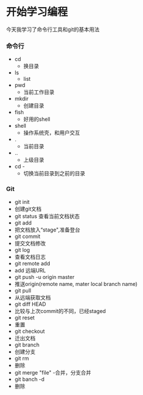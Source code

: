 # 开始学习编程

今天我学习了命令行工具和git的基本用法

### 命令行

- cd
  - 换目录
- ls
  - list
- pwd
  - 当前工作目录 
- mkdir
  - 创建目录
- fish
  - 好用的shell
- shell
  - 操作系统壳，和用户交互
- .
  - 当前目录
- ..
  - 上级目录
- cd -
  - 切换当前目录到之前的目录
 
### Git

- git init
 - 创建git文档
- git status
   查看当前文档状态
- git add
 - 把文档放入“stage",准备登台
- git commit
 - 提交文档修改
- git log
 - 查看文档日志
- git remote add
 - add 远端URL
- git push -u origin master 
 - 推送origin(remote name, mater local branch name)
- git pull
 - 从远端获取文档 
- git diff HEAD
 - 比较与上次commit的不同，已经staged
- git reset
 - 重置
- git checkout
 - 迁出文档
- git branch
 - 创建分支 
- git rm
 - 删除
- git merge "file"
 -合并，分支合并
- git banch -d
 - 删除 













